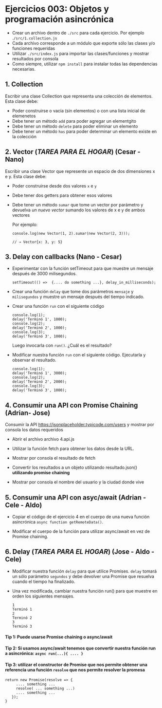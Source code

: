 # Ejercicios 003: Objetos y programación asincrónica

- Crear un archivo dentro de `./src` para cada ejercicio. Por ejemplo .`/src/1.collection.js`
- Cada archivo corresponde a un módulo que exporte sólo las clases y/o funciones requeridas
- Utilizar `./src/index.js` para importar las clases/funciones y mostrar resultados por consola
- Como siempre, utilizar `npm install` para instalar todas las dependencias necesarias.

## 1. Collection

Escribir una clase Collection que representa una colección de elementos. Esta clase debe:

- Poder construirse o vacía (sin elementos) o con una lista inicial de elemenetos
- Debe tener un método `add` para poder agregar un elementgito
- Debe tener un método `delete` para poder eliminar un elemento
- Debe tener un método `has` para poder determinar un elemento existe en la colección

## 2. Vector (_TAREA PARA EL HOGAR_) (Cesar - Nano)

Escribir una clase Vector que represente un espacio de dos dimensiones x e y. Esta clase debe:

- Poder construirse desde dos valores `x` e `y`
- Debe tener dos getters para obtener esos valores
- Debe tener un método `sumar` que tome un vector por parámetro y devuelva _un nuevo vector_ sumando los valores de x e y de ambos vectores

  Por ejemplo:

  ```
  console.log(new Vector(1, 2).sumar(new Vector(2, 3)));

  // → Vector{x: 3, y: 5}
  ```

## 3. Delay con callbacks (Nano - Cesar)

- Experimentar con la función setTimeout para que muestre un mensaje después de 3000 milisegundos.
   ```
   setTimeout(() =>  {.... do something ...}, delay_in_milliseconds);
   ```

- Crear una función `delay` que tome dos parámetros `mensaje` y `milisegundos` y muestre un mensaje después del tiempo indicado.
   
- Crear una función `run` con el siguiente código

   ```
   console.log(1);
   delay('Terminó 1', 1000);
   console.log(2);
   delay('Terminó 2', 1000);
   console.log(3);
   delay('Terminó 3', 1000);
  ```

  Luego invocarla con `run()`. ¿Cuál es el resultado?

- Modificar nuestra función `run` con el siguiente código. Ejecutarla y observar el resultado.

   ```
   console.log(1);
   delay('Terminó 1', 3000);
   console.log(2);
   delay('Terminó 2', 2000);
   console.log(3);
   delay('Terminó 3', 1000);
   ```

## 4. Consumir una API con Promise Chaining (Adrian- Jose)

Consumir la API https://jsonplaceholder.typicode.com/users y mostrar por consola los datos requeridos

- Abrir el archivo archivo 4.api.js

- Utilizar la función fetch para obtener los datos desde la URL.

- Mostrar por consola el resultado de fetch

- Convertir los resultados a un objeto utilizando resultado.json() **utilizando promise chaining**

- Mostrar por consola el nombre del usuario y la ciudad donde vive

## 5. Consumir una API con asyc/await (Adrian - Cele - Aldo)
- Copiar el código de el ejercicio 4 en el cuerpo de una nueva función asincrónica `async function getRemoteData()`.

- Modificar el cuerpo de la función para utilizar async/await en vez de Promise chaining.

## 6. Delay (_TAREA PARA EL HOGAR_) (Jose - Aldo - Cele)

- Modificar nuestra función `delay` para que utilice Promises. `delay` tomará un sólo parámetro `segundos` y debe devolver una Promise que resuelva cuando el tiempo ha finalizado.

- Una vez modificada, cambiar nuestra función run() para que muestre en orden los siguientes mensajes. 

  ```
  1
  Terminó 1
  2
  Terminó 2
  3
  Terminó 3
  ```

#### Tip 1: Puede usarse Promise chaining o async/await

#### Tip 2: Si usamos async/await tenemos que convertir nuestra función run a asincrónica: `async run(...){ .... }`

#### Tip 3: utilizar el constructor de Promise que nos permite obtener una referencia una función `resolve` que nos permite resolver la promesa
```
return new Promise(resolve => { 
     .... something ...
     resolve( ... something ...)
     .... something ...
   });
}
```
